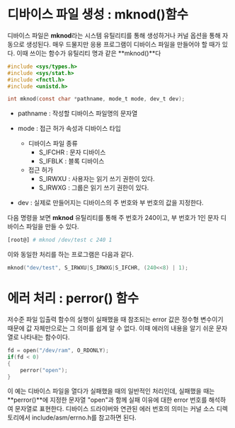 # 디바이스 파일 생성 : mknod()함수

디바이스 파일은 **mknod**라는 시스템 유틸리티를 통해 생성하거나 커널 옵션을 통해 자동으로 생성된다. 매우 드물지만 응용 프로그램이 디바이스 파일을 만들어야 할 때가 있다. 이때 쓰이는 함수가 유틸리티 명과 같은 **mknod()**다
```c
#include <sys/types.h>
#include <sys/stat.h>
#include <fnctl.h>
#include <unistd.h>

int mknod(const char *pathname, mode_t mode, dev_t dev);
```
- pathname : 작성할 디바이스 파일명의 문자열
- mode : 접근 허가 속성과 디바이스 타입
    -   디바이스 파일 종류
        - S_IFCHR : 문자 디바이스
        - S_IFBLK : 블록 디바이스
    - 접근 허가
        - S_IRWXU : 사용자는 읽기 쓰기 권한이 있다.
        - S_IRWXG : 그룹은 읽기 쓰기 권한이 있다.

- dev : 실제로 만들어지는 디바이스의 주 번호와 부 번호의 값을 지정한다.

다음 명령을 보면 **mknod** 유틸리티를 통해 주 번호가 240이고, 부 번호가 1인 문자 디바이스 파일을 만들 수 있다.
```bash
[root@] # mknod /dev/test c 240 1
```
이와 동일한 처리를 하는 프로그램은 다음과 같다.
```c
mknod("dev/test", S_IRWXU|S_IRWXG|S_IFCHR, (240<<8) | 1);
```

# 에러 처리 : perror() 함수
저수준 파일 입출력 함수의 실행이 실패했을 때 참조되는 error 값은 정수형 변수이기 때문에 값 자체만으로는 그 의미를 쉽게 알 수 없다. 이때 에러의 내용을 알기 쉬운 문자열로 나타내는 함수이다.
```c
fd = open("/dev/ram", O_RDONLY);
if(fd < 0)
{
    perror("open");
}
```
이 예는 디바이스 파일을 열다가 실패했을 때의 일반적인 처리인데, 실패했을 때는 **perror()**에 지정한 문자열 "open"과 함께 실패 이유에 대한 error 번호를 해석하여 문자열로 표현한다. 디바이스 드라이버와 연관된 에러 번호의 의미는 커널 소스 디렉토리에서 include/asm/errno.h를 참고하면 된다.